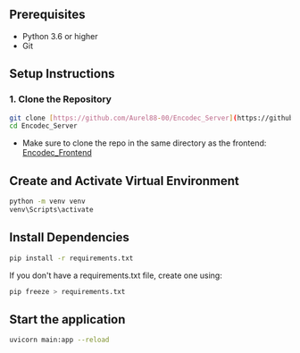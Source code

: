 ## Prerequisites

- Python 3.6 or higher
- Git 

## Setup Instructions

### 1. Clone the Repository
```bash
git clone [https://github.com/Aurel88-00/Encodec_Server](https://github.com/Aurel88-00/Encodec_Server)
cd Encodec_Server
```
* Make sure to clone the repo in the same directory as the frontend: [Encodec_Frontend](https://github.com/Aurel88-00/Encodec_Frontend)

## Create and Activate Virtual Environment
```bash
python -m venv venv
venv\Scripts\activate
```
## Install Dependencies
```bash
pip install -r requirements.txt
```
If you don't have a requirements.txt file, create one using:

```bash
pip freeze > requirements.txt
```
## Start the application
```bash
uvicorn main:app --reload
```



